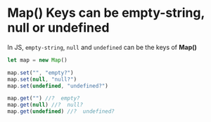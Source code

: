 # Map() Keys can be empty-string, null or undefined

In JS, `empty-string`, `null` and `undefined` can be the keys of **Map()**

```js
let map = new Map()

map.set("", "empty?")
map.set(null, "null?")
map.set(undefined, "undefined?")

map.get("") //?  empty?
map.get(null) //?  null?
map.get(undefined) //?  undefined?
```
